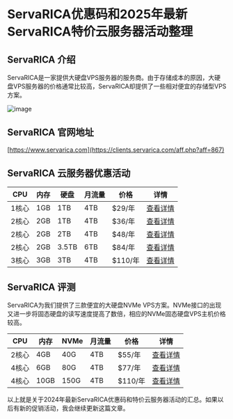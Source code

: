 # ServaRICA优惠码和2025年最新ServaRICA特价云服务器活动整理

## ServaRICA 介绍

ServaRICA是一家提供大硬盘VPS服务器的服务商。由于存储成本的原因，大硬盘VPS服务器的价格通常比较高，ServaRICA却提供了一些相对便宜的存储型VPS方案。

![image](https://github.com/qpljs574/ServaRICA/assets/158003929/8b62bb88-8b29-48ec-88ef-fa9b322881a8)

## ServaRICA 官网地址

[https://www.servarica.com](https://clients.servarica.com/aff.php?aff=867)


## ServaRICA 云服务器优惠活动

| CPU | 内存 | 硬盘 | 月流量 | 价格 | 详情 |
| --- | --- | --- | --- | --- | --- |
| 1核心 | 1GB | 1TB | 4TB | $29/年 | [查看详情](https://clients.servarica.com/aff.php?aff=867&pid=511) |
| 2核心 | 2GB | 1TB | 4TB | $36/年 | [查看详情](https://clients.servarica.com/aff.php?aff=867&pid=509) |
| 2核心 | 2GB | 2TB | 4TB | $48/年 | [查看详情](https://clients.servarica.com/aff.php?aff=867&pid=459) |
| 2核心 | 2GB | 3.5TB | 6TB | $84/年 | [查看详情](https://clients.servarica.com/aff.php?aff=867&pid=480) |
| 3核心 | 3GB | 3TB | 4TB | $110/年 | [查看详情](https://clients.servarica.com/aff.php?aff=867&pid=444) |

## ServaRICA 评测

ServaRICA为我们提供了三款便宜的大硬盘NVMe VPS方案。NVMe接口的出现又进一步将固态硬盘的读写速度提高了数倍，相应的NVMe固态硬盘VPS主机价格较高。

| CPU | 内存 | NVMe | 月流量 | 价格 | 详情 |
| --- | --- | --- | --- | --- | --- |
| 2核心 | 4GB | 40G | 4TB | $55/年 | [查看详情](https://clients.servarica.com/aff.php?aff=867&gid=65) |
| 4核心 | 6GB | 80G | 4TB | $77/年 | [查看详情](https://clients.servarica.com/aff.php?aff=867&pid=408) |
| 4核心 | 10GB | 150G | 4TB | $110/年 | [查看详情](https://clients.servarica.com/aff.php?aff=867&pid=464) |

以上就是关于2024年最新ServaRICA优惠码和特价云服务器活动的汇总。如果以后有新的促销活动，我会继续更新这篇文章。
